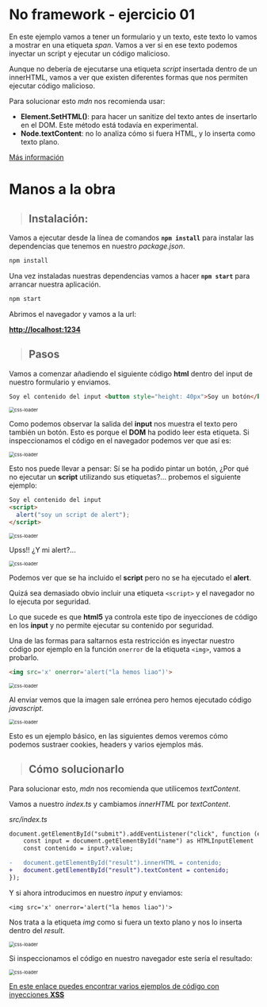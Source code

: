 # No framework - ejercicio 01 

En este ejemplo vamos a tener un formulario y un texto, este texto lo vamos a mostrar en una etiqueta _span_. Vamos a ver si en ese texto podemos inyectar un script y ejecutar un código malicioso.

Aunque no debería de ejecutarse una etiqueta _script_ insertada dentro de un innerHTML, vamos a ver que existen diferentes formas que nos permiten ejecutar código malicioso.

Para solucionar esto _mdn_ nos recomienda usar:

- **Element.SetHTML()**: para hacer un sanitize del texto antes de insertarlo en el DOM. Este método está todavía en experimental.
- **Node.textContent**: no lo analiza cómo si fuera HTML, y lo inserta como texto plano. 

[Más información](https://developer.mozilla.org/en-US/docs/Web/API/Element/innerHTML)

# Manos a la obra

>## Instalación:

Vamos a ejecutar desde la línea de comandos **`npm install`** para instalar las dependencias que tenemos en nuestro _package.json_.

```javascript
npm install
```
Una vez instaladas nuestras dependencias vamos a hacer **`npm start`** para arrancar nuestra aplicación.

```javascript
npm start
```

Abrimos el navegador y vamos a la url: 

[**http://localhost:1234**](http://localhost:1234)

>## Pasos

Vamos a comenzar añadiendo el siguiente código **html** dentro del input de nuestro formulario y enviamos.

```html
Soy el contenido del input <button style="height: 40px">Soy un botón</button>
```

<img src="./assets/01.png" alt="css-loader" style="zoom:67%;" />

Como podemos observar la salida del **input** nos muestra el texto pero también un botón. Esto es porque el **DOM** ha podido leer esta etiqueta. Si inspeccionamos el código en el navegador podemos ver que así es:

<img src="./assets/02.png" alt="css-loader" style="zoom:67%;" />

Esto nos puede llevar a pensar: Sí se ha podido pintar un botón, ¿Por qué no ejecutar un **script** utilizando sus etiquetas?... probemos el siguiente ejemplo:

```html
Soy el contenido del input
<script>
  alert("soy un script de alert");
</script>
```

<img src="./assets/03.png" alt="css-loader" style="zoom:67%;" />

Upss!! ¿Y mi alert?...

<img src="./assets/04.png" alt="css-loader" style="zoom:67%;" />

Podemos ver que se ha incluido el **script** pero no se ha ejecutado el **alert**.

Quizá sea demasiado obvio incluir una etiqueta `<script>` y el navegador no lo ejecuta por seguridad.

Lo que sucede es que **html5** ya controla este tipo de inyecciones de código en los **input** y no permite ejecutar su contenido por seguridad.

Una de las formas para saltarnos esta restricción es inyectar nuestro código por ejemplo en la función `onerror` de la etiqueta `<img>`, vamos a probarlo.

```html
<img src='x' onerror='alert("la hemos liao")'>
```

<img src="./assets/05.png" alt="css-loader" style="zoom:67%;" />

Al enviar vemos que la imagen sale errónea pero hemos ejecutado código _javascript_.

<img src="./assets/06.png" alt="css-loader" style="zoom:67%;" />

Esto es un ejemplo básico, en las siguientes demos veremos cómo podemos sustraer cookies, headers y varios ejemplos más.

>## Cómo solucionarlo

Para solucionar esto,  _mdn_ nos recomienda que utilicemos _textContent_. 

Vamos a nuestro _index.ts_ y cambiamos _innerHTML_ por _textContent_.

_src/index.ts_

```diff
document.getElementById("submit").addEventListener("click", function (e) {
	const input = document.getElementById("name") as HTMLInputElement | null;
	const contenido = input?.value;

-   document.getElementById("result").innerHTML = contenido;
+	document.getElementById("result").textContent = contenido;
});
```

Y si ahora introducimos en nuestro _input_ y enviamos:

```
<img src='x' onerror='alert("la hemos liao")'>
```

Nos trata a la etiqueta _img_ como si fuera un texto plano y nos lo inserta dentro del _result_. 

<img src="./assets/07.png" alt="css-loader" style="zoom:67%;" />

Si inspeccionamos el código en nuestro navegador este sería el resultado:

<img src="./assets/08.png" alt="css-loader" style="zoom:67%;" />


[En este enlace puedes encontrar varios ejemplos de código con inyecciones **XSS**]("https://cheatsheetseries.owasp.org/cheatsheets/XSS_Filter_Evasion_Cheat_Sheet.html")
